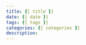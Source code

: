 ```yaml
---
title: {{ title }}
date: {{ date }}
tags: {{ tags }}
categories: {{ categories }}
description: 
---
```


###


###


###
